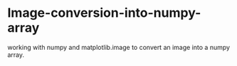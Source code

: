 # Image-conversion-into-numpy-array
working with numpy and matplotlib.image to convert an image into a numpy array.
